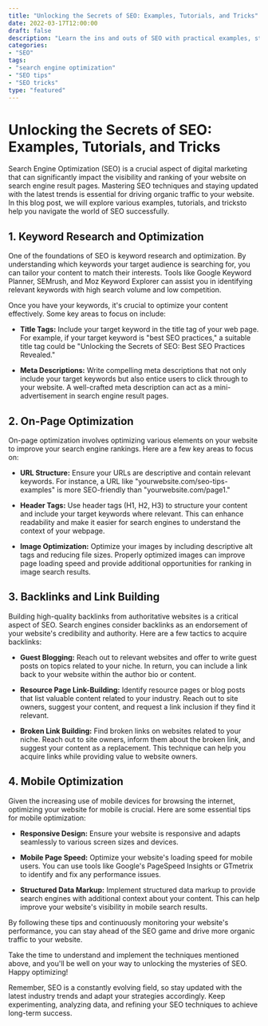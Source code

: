 ```yaml
--- 
title: "Unlocking the Secrets of SEO: Examples, Tutorials, and Tricks"
date: 2022-03-17T12:00:00
draft: false
description: "Learn the ins and outs of SEO with practical examples, step-by-step tutorials, and expert tricks."
categories: 
- "SEO"
tags: 
- "search engine optimization"
- "SEO tips"
- "SEO tricks"
type: "featured"
--- 
```


# Unlocking the Secrets of SEO: Examples, Tutorials, and Tricks

Search Engine Optimization (SEO) is a crucial aspect of digital marketing that can significantly impact the visibility and ranking of your website on search engine result pages. Mastering SEO techniques and staying updated with the latest trends is essential for driving organic traffic to your website. In this blog post, we will explore various examples, tutorials, and tricksto help you navigate the world of SEO successfully.

## 1. Keyword Research and Optimization

One of the foundations of SEO is keyword research and optimization. By understanding which keywords your target audience is searching for, you can tailor your content to match their interests. Tools like Google Keyword Planner, SEMrush, and Moz Keyword Explorer can assist you in identifying relevant keywords with high search volume and low competition.

Once you have your keywords, it's crucial to optimize your content effectively. Some key areas to focus on include:

- **Title Tags:** Include your target keyword in the title tag of your web page. For example, if your target keyword is "best SEO practices," a suitable title tag could be "Unlocking the Secrets of SEO: Best SEO Practices Revealed."

- **Meta Descriptions:** Write compelling meta descriptions that not only include your target keywords but also entice users to click through to your website. A well-crafted meta description can act as a mini-advertisement in search engine result pages.

## 2. On-Page Optimization

On-page optimization involves optimizing various elements on your website to improve your search engine rankings. Here are a few key areas to focus on:

- **URL Structure:** Ensure your URLs are descriptive and contain relevant keywords. For instance, a URL like "yourwebsite.com/seo-tips-examples" is more SEO-friendly than "yourwebsite.com/page1."

- **Header Tags:** Use header tags (H1, H2, H3) to structure your content and include your target keywords where relevant. This can enhance readability and make it easier for search engines to understand the context of your webpage.

- **Image Optimization:** Optimize your images by including descriptive alt tags and reducing file sizes. Properly optimized images can improve page loading speed and provide additional opportunities for ranking in image search results.

## 3. Backlinks and Link Building

Building high-quality backlinks from authoritative websites is a critical aspect of SEO. Search engines consider backlinks as an endorsement of your website's credibility and authority. Here are a few tactics to acquire backlinks:

- **Guest Blogging:** Reach out to relevant websites and offer to write guest posts on topics related to your niche. In return, you can include a link back to your website within the author bio or content.

- **Resource Page Link-Building:** Identify resource pages or blog posts that list valuable content related to your industry. Reach out to site owners, suggest your content, and request a link inclusion if they find it relevant.

- **Broken Link Building:** Find broken links on websites related to your niche. Reach out to site owners, inform them about the broken link, and suggest your content as a replacement. This technique can help you acquire links while providing value to website owners.

## 4. Mobile Optimization

Given the increasing use of mobile devices for browsing the internet, optimizing your website for mobile is crucial. Here are some essential tips for mobile optimization:

- **Responsive Design:** Ensure your website is responsive and adapts seamlessly to various screen sizes and devices.

- **Mobile Page Speed:** Optimize your website's loading speed for mobile users. You can use tools like Google's PageSpeed Insights or GTmetrix to identify and fix any performance issues.

- **Structured Data Markup:** Implement structured data markup to provide search engines with additional context about your content. This can help improve your website's visibility in mobile search results.

By following these tips and continuously monitoring your website's performance, you can stay ahead of the SEO game and drive more organic traffic to your website.

Take the time to understand and implement the techniques mentioned above, and you'll be well on your way to unlocking the mysteries of SEO. Happy optimizing!

Remember, SEO is a constantly evolving field, so stay updated with the latest industry trends and adapt your strategies accordingly. Keep experimenting, analyzing data, and refining your SEO techniques to achieve long-term success.
